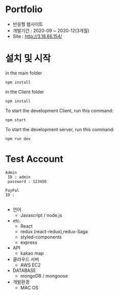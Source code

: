 # Portfolio	
- 반응형 웹사이트
- 개발기간 : 2020-09 ~ 2020-12(3개월)
- Site : http://3.18.66.154/
# 설치 및 시작
  in the main folder
  ```
  npm install
  ```
  in the Client folder
  ```
  npm install
  ```
  To start the development Client, run this command:
  ```
  npm start
  ```
  To start the development server, run this command:
  ```
  npm run dev
  ```
# Test Account
```
Admin
 ID : admin
 password : 123456
 
PayPal
ID : 


```

- 언어
  - Javascript / node.js
 - etc. 
   - React
   - redux (react-redux),redux-Saga
   - styled-components
   - express
 - API
    - kakao map
- 클라우드 서버
   - AWS EC2
- DATABASE 
  - mongoDB / mongoose
- 개발환경
  - MAC OS

 

  

   
  
  

  

